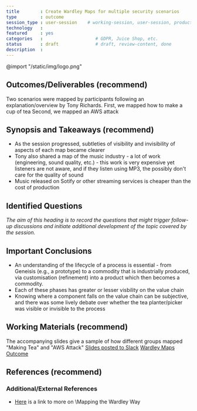 ```yaml
---
title        : Create Wardley Maps for multiple security scenarios
type         : outcome
session_type : user-session    # working-session, user-session, product-sesssion
technology   :
featured     : yes
categories   :                    # GDPR, Juice Shop, etc.
status       : draft              # draft, review-content, done
description  :
---
```


@import "/static/img/logo.png"

## Outcomes/Deliverables (recommend)
Two scenarios were mapped by participants following an explanation/overview by Tony Richards.
First, we mapped how to make a cup of tea
Second, we mapped an AWS attack

## Synopsis and Takeaways (recommend)
 - As the session progressed, subtleties  of visibility and invisibility of aspects of each map became clearer
 - Tony also shared a map of the music industry - a lot of work (engineering, sound quality, etc.) - this work is very expensive yet listeners are not aware, and if they listen using MP3, the possibly don't care for the quality of sound
 - Music released on Sotify or other streaming services is cheaper than the cost of production

## Identified Questions
*The aim of this heading is to record the questions that might trigger follow-up discussions and initiate additional development of the topic covered by the session.*

## Important Conclusions
 - An understanding of the lifecycle of a process is essential - from Geneisis (e.g., a prototype) to a commodity that is industrially produced, via customisation (refinement) into a product which then becomes a commodity.
  - Each of these phases has greater or lesser visbility on the value chain
  - Knowing where a component falls on the value chain can be subjective, and there was some lively debate over whether the tea planter/picker was visible or invisible to the process

## Working Materials (recommend)
The accompanying slides give a sample of how different groups mapped "Making Tea" and "AWS Attack"
[Slides posted to Slack](https://os-summit.slack.com/messages/CB1HGSDHU)
[Wardley Maps Outcome](https://files.slack.com/files-pri/TAULHPATC-FB1H5KG4R/wardley-maps-outcomes-d1.pdf)

## References (recommend)


### Additional/External References

 - [Here](https://www.cio.co.uk/it-strategy/introduction-wardley-value-chain-mapping-3604565/) is a link to more on \Mapping the Wardley Way
